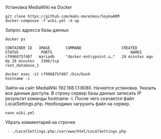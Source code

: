 Установка MediaWiki на Docker

```
git clone https://github.com/maks-marenkov/SoykaARM
docker-compouse -f wiki.yml -d up
```

Запрос адресса базы данных

```
docker ps

CONTAINER ID   IMAGE       COMMAND                  CREATED          STATUS          PORTS                                   NAMES
cf996875fd07   mariadb     "docker-entrypoint.s…"   28 minutes ago   Up 28 minutes   3306/tcp                                root_database_1

docker exec -it cf996875fd07 /bin/bash
hostname -i
```

Зайти на сайт MediaWiki 192.168.1.1:8080. Начнется установка. Указать все данные доступа. В строку сервер базы данных записать IP результат команды hostname -i. После чего скачается файл LocalSettings.php. Необходимо загрузить файл на сервер. 

```
nano wiki.yml
```
Убрать комментарий на строчке 
```
 - ./LocalSettings.php:/var/www/html/LocalSettings.php
```
